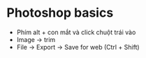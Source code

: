# Photoshop basics

- Phím alt + con mắt và click chuột trái vào
- Image -> trim
- File -> Export -> Save for web (Ctrl + Shift)